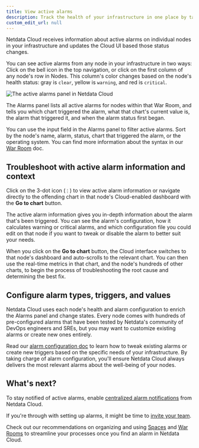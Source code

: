```yaml
---
title: View active alarms
description: Track the health of your infrastructure in one place by taking advantage of the powerful health monitoring watchdog running on every node.
custom_edit_url: null
---
```


Netdata Cloud receives information about active alarms on individual nodes in your infrastructure and updates the Cloud
UI based those status changes.

You can see active alarms from any node in your infrastructure in two ways: Click on the bell icon in the top
navigation, or click on the first column of any node's row in Nodes. This column's color changes based on the node's
health status: gray is `clear`, yellow is `warning`, and red is `critical`.

![The active alarms panel in Netdata
Cloud](https://user-images.githubusercontent.com/1153921/99722251-a4d29c80-2a6d-11eb-8ead-104a56d3241a.png)

The Alarms panel lists all active alarms for nodes within that War Room, and tells you which chart triggered the alarm,
what that chart's current value is, the alarm that triggered it, and when the alarm status first began.

You can use the input field in the Alarms panel to filter active alarms. Sort by the node's name, alarm, status, chart
that triggered the alarm, or the operating system. You can find more information about the syntax in our
[War Room](/docs/cloud/war-rooms#node-filter) doc.

## Troubleshoot with active alarm information and context

Click on the 3-dot icon (`⋮`) to view active alarm information or navigate directly to the offending chart in that
node's Cloud-enabled dashboard with the **Go to chart** button.

The active alarm information gives you in-depth information about the alarm that's been triggered. You can see the
alarm's configuration, how it calculates warning or critical alarms, and which configuration file you could edit on that
node if you want to tweak or disable the alarm to better suit your needs.

When you click on the **Go to chart** button, the Cloud interface switches to that node's dashboard and auto-scrolls to
the relevant chart. You can then use the real-time metrics in that chart, and the node's hundreds of other charts, to
begin the process of troubleshooting the root cause and determining the best fix.

## Configure alarm types, triggers, and values

Netdata Cloud uses each node's health and alarm configuration to enrich the Alarms panel and change states. Every node
comes with hundreds of pre-configured alarms that have been tested by Netdata's community of DevOps engineers and SREs,
but you may want to customize existing alarms or create new ones entirely.

Read our [alarm configuration doc](/docs/monitor/configure-alarms) to learn how to tweak existing alarms or create new
triggers based on the specific needs of your infrastructure. By taking charge of alarm configuration, you'll ensure
Netdata Cloud always delivers the most relevant alarms about the well-being of your nodes.

## What's next?

To stay notified of active alarms, enable [centralized alarm notifications](/docs/cloud/monitor/notifications) from
Netdata Cloud.

If you're through with setting up alarms, it might be time to [invite your
team](/docs/cloud/collaborate/invite-your-team).

Check out our recommendations on organizing and using [Spaces](/docs/cloud/spaces) and [War
Rooms](/docs/cloud/war-rooms) to streamline your processes once you find an alarm in Netdata Cloud.
